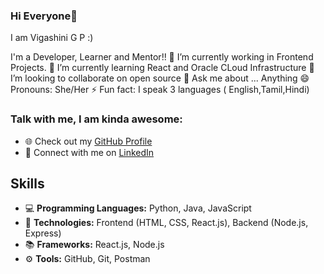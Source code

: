 ### Hi Everyone👋 
I am Vigashini G P :) 

I'm a Developer, Learner and Mentor!!
🔭 I’m currently working in Frontend Projects.
🌱 I’m currently learning React and Oracle CLoud Infrastructure
👯 I’m looking to collaborate on open source
💬 Ask me about ... Anything
😄 Pronouns: She/Her
⚡ Fun fact: I speak 3 languages ( English,Tamil,Hindi)

### Talk with me, I am kinda awesome:
- 🌐 Check out my [GitHub Profile](https://github.com/VIGASHINI22)
- 💼 Connect with me on [LinkedIn](https://www.linkedin.com/in/vigashinigp)

## Skills

- 💻 **Programming Languages:** Python, Java, JavaScript
- 🚀 **Technologies:** Frontend (HTML, CSS, React.js), Backend (Node.js, Express)
- 📚 **Frameworks:** React.js, Node.js
- ⚙️ **Tools:** GitHub, Git, Postman


